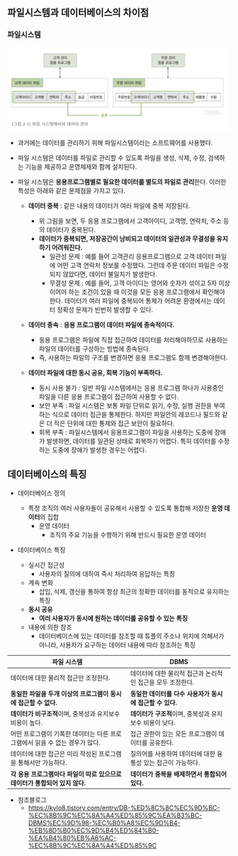 ## 파일시스템과 데이터베이스의 차이점

### 파일시스템
<img src="../image/FileSystem.png" >

- 과거에는 데이터를 관리하기 위해 파일시스템이라는 소프트웨어를 사용했다.
- 파일 시스템은 데이터를 파일로 관리할 수 있도록 파일을 생성, 삭제, 수정, 검색하는 기능을 제공하고 운영체제와 함께 설치된다.
- 파일 시스템은 **응용프로그램별로 필요한 데이터를 별도의 파일로 관리**한다. 이러한 특성은 아래와 같은 문제점을 가지고 있다.

  - **데이터 중복** : 같은 내용의 데이터가 여러 파일에 중복 저장된다.
    - 위 그림을 보면, 두 응용 프로그램에서 고객아이디, 고객명, 연락처, 주소 등의 데이터가 중복된다.
    - **데이터가 중복되면, 저장공간이 낭비되고 데이터의 일관성과 무결성을 유지하기 어려워진다.**
      - 일관성 문제 : 예를 들어 고객관리 응용프로그램으로 고객 데이터 파일에 어떤 고객 연락처 정보를 수정했다. 그런데 주문 데이터 파일은 수정되지 않았다면, 데이터 불일치가 발생한다.
      - 무결성 문제 : 예를 들어, 고객 아이디는 영어와 숫자가 섞이고 5자 이상이어야 하는 조건이 있을 때 이것을 모든 응용 프로그램에서 확인해야한다. 데이터가 여러 파일에 중복되어 통제가 어려운 환경에서는 데이터 정확성 문제가 빈번히 발생할 수 있다.

  - **데이터 종속** : **응용 프로그램이 데이터 파일에 종속적이다.**
    - 응용 프로그램은 파일에 직접 접근하여 데이터를 처리해야하므로 사용하는 파일의 데이터를 구성하는 방법에 종속된다.
    - 즉, 사용하는 파일의 구조를 변경하면 응용 프로그램도 함께 변경해야한다.
  
  - **데이터 파일에 대한 동시 공유, 회복 기능이 부족하다.**
    - 동시 사용 불가 : 일반 파일 시스템에서는 응용 프로그램 하나가 사용중인 파일을 다른 응용 프로그램이 접근하여 사용할 수 없다.
    - 보안 부족 : 파일 시스템은 보통 파일 단위로 읽기, 수정, 실행 권한을 부여하는 식으로 데이터 접근을 통제한다. 하지만 파일안의 레코드나 필드와 같은 더 작은 단위에 대한 통제와 접근 보안이 필요하다.
    - 회복 부족 : 파일시스템에서 응용프로그램이 파일을 사용하는 도중에 장애가 발생하면, 데이터를 일관된 상태로 회복하기 어렵다. 특히 데이터를 수정하는 도중에 장애가 발생한 경우는 어렵다.


## 데이터베이스의 특징

- 데이터베이스 정의
  - 특정 조직의 여러 사용자들이 공유해서 사용할 수 있도록 통합해 저장한 **운영 데이터**의 집합
    - 운영 데이터
      - 조직의 주요 기능을 수행하기 위해 반드시 필요한 운영 데이터

- 데이터베이스 특징
  - 실시간 접근성
    - 사용자의 질의에 대하여 즉시 처리하여 응답하는 특징
  - 계속 변화
    - 삽입, 삭제, 갱신을 통하여 항상 최근의 정확한 데이터를 동적으로 유지하는 특징
  - **동시 공유**
    - **여러 사용자가 동시에 원하는 데이터를 공유할 수 있는 특징**
  - 내용에 의한 참조
    - 데이터베이스에 있는 데이터를 참조할 때 튜플의 주소나 위치에 의해서가 아니라, 사용자가 요구하는 데이터 내용에 따라 참조하는 특징

| 파일 시스템 | DBMS |
| --- | --- |
| 데이터에 대한 물리적 접근만 조정한다. | 데이터에 대한 물리적 접근과 논리적인 접근을 모두 조정한다. |
| **동일한 파일을 두개 이상의 프로그램이 동시에 접근할 수 없다.** | **동일한 데이터를 다수 사용자가 동시에 접근할 수 있다.** |
| **데이터가 비구조적**이며, 중복성과 유지보수 비용이 높다. | **데이터가 구조적**이며, 중복성과 유지보수 비용이 낮다. |
| 어떤 프로그램이 기록한 데이터는 다른 프로그램에서 읽을 수 없는 경우가 많다. | 접근 권한이 있는 모든 프로그램이 데이터를 공유한다. |
| 데이터에 대한 접근은 미리 작성된 프로그램을 통해서만 가능하다. | 질의어를 사용하여 데이터에 대한 융통성 있는 접근이 가능하다. |
| **각 응용 프로그램마다 파일이 따로 있으므로 데이터가 통합되어 있지 않다.** | **데이터가 중복을 배제하면서 통합되어있다.** |

- 참조블로그
  - https://kylo8.tistory.com/entry/DB-%ED%8C%8C%EC%9D%BC-%EC%8B%9C%EC%8A%A4%ED%85%9C%EA%B3%BC-DBMS%EC%9D%98-%EC%B0%A8%EC%9D%B4-%EB%8D%B0%EC%9D%B4%ED%84%B0-%EA%B4%80%EB%A6%AC-%EC%8B%9C%EC%8A%A4%ED%85%9C